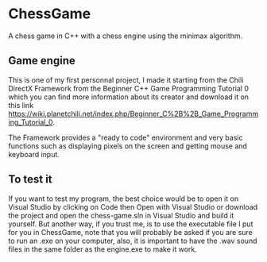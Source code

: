 # ChessGame
A chess game in C++ with a chess engine using the minimax algorithm.


Game engine 
-

This is one of my first personnal project, I made it starting from the Chili DirectX Framework from the Beginner C++ Game Programming Tutorial 0
which you can find more information about its creator and download it on this link https://wiki.planetchili.net/index.php/Beginner_C%2B%2B_Game_Programming_Tutorial_0.

The Framework provides a "ready to code" environment and very basic functions such as displaying pixels on the screen and getting mouse and keyboard input.


To test it
-
If you want to test my program, the best choice would be to open it on Visual Studio by clicking on Code then Open with Visual Studio or download the project and open the chess-game.sln in Visual Studio and build it yourself. But another way, if you trust me, is to use the executable file I put for you in ChessGame, note that you will probably be asked if you are sure to run an .exe on your computer, also, it is important to have the .wav sound files in the same folder as the engine.exe to make it work.
